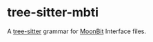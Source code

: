 # tree-sitter-mbti

A [tree-sitter](https://tree-sitter.github.io/tree-sitter/) grammar for [MoonBit](https://www.moonbitlang.com) Interface files.
